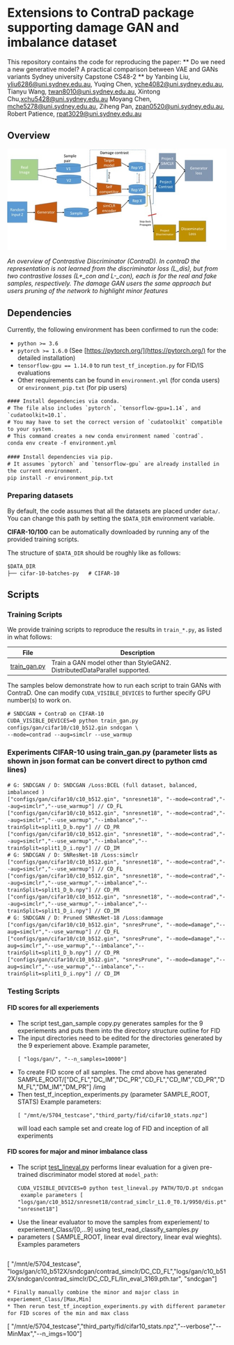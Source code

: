 # Extensions to ContraD package supporting damage GAN and imbalance dataset 

This repository contains the code for reproducing the paper:
** Do we need a new generative model? A practical comparison between VAE and GANs variants Sydney university Capstone CS48-2 ** 
by Yanbing Liu, yliu6286@uni.sydney.edu.au, Yuqing Chen, yche4082@uni.sydney.edu.au, Tianyu Wang, twan8010@uni.sydney.edu.au, Xintong Chu,xchu5428@uni.sydney.edu.au
Moyang Chen,  mche5278@uni.sydney.edu.au, Ziheng Pan,  zpan0520@uni.sydney.edu.au, Robert Patience,  rpat3029@uni.sydney.edu.au


## Overview

![Teaser](./resources/concept1.jpg)

*An overview of Contrastive Discriminator (ContraD).
In contraD the representation is not learned from the discriminator loss (L_dis), 
but from two contrastive losses (L+_con and L-_con), each is for the real and fake samples, respectively.
The damage GAN users the same approach but users pruning of the network to highlight minor features*

## Dependencies

Currently, the following environment has been confirmed to run the code:
* `python >= 3.6`
* `pytorch >= 1.6.0` (See [https://pytorch.org/](https://pytorch.org/) for the detailed installation)
* `tensorflow-gpu == 1.14.0` to run `test_tf_inception.py` for FID/IS evaluations
* Other requirements can be found in `environment.yml` (for conda users) or `environment_pip.txt` (for pip users)
```
#### Install dependencies via conda.
# The file also includes `pytorch`, `tensorflow-gpu=1.14`, and `cudatoolkit=10.1`.
# You may have to set the correct version of `cudatoolkit` compatible to your system.
# This command creates a new conda environment named `contrad`.
conda env create -f environment.yml

#### Install dependencies via pip.
# It assumes `pytorch` and `tensorflow-gpu` are already installed in the current environment.
pip install -r environment_pip.txt
```

### Preparing datasets

By default, the code assumes that all the datasets are placed under `data/`. 
You can change this path by setting the `$DATA_DIR` environment variable.

**CIFAR-10/100** can be automatically downloaded by running any of the provided training scripts.   

The structure of `$DATA_DIR` should be roughly like as follows:   
```
$DATA_DIR
├── cifar-10-batches-py   # CIFAR-10

```

## Scripts

### Training Scripts

We provide training scripts to reproduce the results in `train_*.py`, as listed in what follows:

| File | Description |
| ------ | ------ |
| [train_gan.py](train_gan.py) |  Train a GAN model other than StyleGAN2. DistributedDataParallel supported. |


The samples below demonstrate how to run each script to train GANs with ContraD.
One can modify `CUDA_VISIBLE_DEVICES` to further specify GPU number(s) to work on.

```
# SNDCGAN + ContraD on CIFAR-10
CUDA_VISIBLE_DEVICES=0 python train_gan.py configs/gan/cifar10/c10_b512.gin sndcgan \
--mode=contrad --aug=simclr --use_warmup

```
### Experiments CIFAR-10 using train_gan.py (parameter lists as shown in json format can be convert direct to python cmd lines)
```
# G: SNDCGAN / D: SNDCGAN /Loss:BCEL (full dataset, balanced, imbalanced )
["configs/gan/cifar10/c10_b512.gin", "snresnet18", "--mode=contrad","--aug=simclr","--use_warmup"] // CD_FL
["configs/gan/cifar10/c10_b512.gin", "snresnet18", "--mode=contrad","--aug=simclr","--use_warmup","--imbalance","--trainSplit=split1_D_b.npy"] // CD_PR
["configs/gan/cifar10/c10_b512.gin", "snresnet18", "--mode=contrad","--aug=simclr","--use_warmup","--imbalance","--trainSplit=split1_D_i.npy"] // CD_IM
# G: SNDCGAN / D: SNResNet-18 /Loss:simclr 
["configs/gan/cifar10/c10_b512.gin", "snresnet18", "--mode=contrad","--aug=simclr","--use_warmup"] // CD_FL
["configs/gan/cifar10/c10_b512.gin", "snresnet18", "--mode=contrad","--aug=simclr","--use_warmup","--imbalance","--trainSplit=split1_D_b.npy"] // CD_PR
["configs/gan/cifar10/c10_b512.gin", "snresnet18", "--mode=contrad","--aug=simclr","--use_warmup","--imbalance","--trainSplit=split1_D_i.npy"] // CD_IM
# G: SNDCGAN / D: Pruned SNResNet-18 /Loss:dammage 
["configs/gan/cifar10/c10_b512.gin", "snresPrune", "--mode=damage","--aug=simclr","--use_warmup"] // CD_FL
["configs/gan/cifar10/c10_b512.gin", "snresPrune", "--mode=damage","--aug=simclr","--use_warmup","--imbalance","--trainSplit=split1_D_b.npy"] // CD_PR
["configs/gan/cifar10/c10_b512.gin", "snresPrune", "--mode=damage","--aug=simclr","--use_warmup","--imbalance","--trainSplit=split1_D_i.npy"] // CD_IM

```


### Testing Scripts
#### FID scores for all experiements
* The script test_gan_sample copy.py generates samples for the 9 experiements and puts them into the directory structure outline for FID
* The input directories need to be edited for the directories generated by the 9 experiement above. Example parameter,
  ```
  [ "logs/gan/", "--n_samples=10000"]
  ```
* To create FID score of all samples. The cmd above has generated SAMPLE_ROOT/["DC_FL","DC_IM","DC_PR","CD_FL","CD_IM","CD_PR","DM_FL","DM_IM","DM_PR"] /img   
* Then test_tf_inception_experiments.py (parameter SAMPLE_ROOT, STATS) Example parameters:
  ```
  [ "/mnt/e/5704_testcase","third_party/fid/cifar10_stats.npz"] 
  ```
  will load each sample set and create log of FID and inception of all experiments

#### FID scores for major and minor imbalance class
* The script [test_lineval.py](test_lineval.py) performs linear evaluation for a given 
  pre-trained discriminator model stored at `model_path`:
  ```
  CUDA_VISIBLE_DEVICES=0 python test_lineval.py PATH/TO/D.pt sndcgan
   example parameters [ "logs/gan/c10_b512/snresnet18/contrad_simclr_L1.0_T0.1/9950/dis.pt",  "snresnet18"]
  ```
* Use the linear evaluator to move the samples from experiement/ to experiement_Class/[0,...9] using test_read_classify_samples.py
* parameters  ( SAMPLE_ROOT, linear eval directory, linear eval wieghts). Examples parameters
  ```
[ "/mnt/e/5704_testcase", "logs/gan/c10_b512X/sndcgan/contrad_simclr/DC_CD_FL","logs/gan/c10_b512X/sndcgan/contrad_simclr/DC_CD_FL/lin_eval_3169.pth.tar",  "sndcgan"]
  ```
* Finally manually combine the minor and major class in experiement_Class/[Max,Min] 
* Then rerun test_tf_inception_experiments.py with different parameter for FID scores of the min and max class
  ```
  [ "/mnt/e/5704_testcase","third_party/fid/cifar10_stats.npz","--verbose","--MinMax","--n_imgs=100"] 
  ```
  



